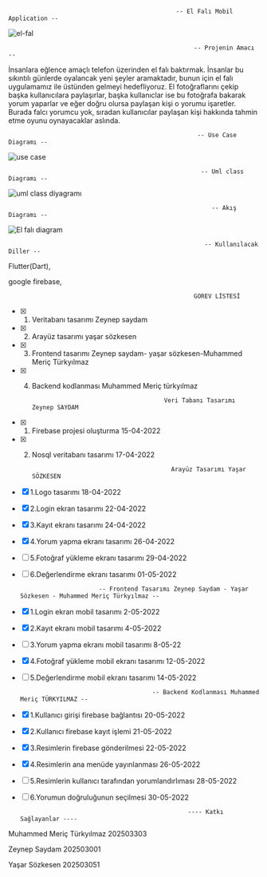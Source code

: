                                                    -- El Falı Mobil Application --

![el-fal](https://user-images.githubusercontent.com/63651151/158247276-2e9ec9bf-3e63-43fa-8922-f30bd7a0c754.jpg) 

 

                                                        -- Projenin Amacı -- 
 
İnsanlara eğlence amaçlı telefon üzerinden el falı baktırmak. İnsanlar bu sıkıntılı günlerde oyalancak yeni şeyler aramaktadır, bunun için el falı uygulamamız ile üstünden gelmeyi hedefliyoruz. El fotoğraflarını çekip başka kullanıcılara paylaşırlar, başka kullanıclar ise bu fotoğrafa bakarak yorum yaparlar ve eğer doğru olursa paylaşan kişi o yorumu işaretler. Burada falcı yorumcu yok, sıradan kullanıcılar paylaşan kişi hakkında tahmin etme oyunu oynayacaklar aslında.
 

                                                         -- Use Case Diagramı --


![use case](https://user-images.githubusercontent.com/63651151/160461792-0cbb38a4-a2d0-4ead-b62a-fa58e74cf6dd.png)


                                                          -- Uml class Diagramı --
                                                    
![uml class diyagramı](https://user-images.githubusercontent.com/92151659/165731048-9c03c833-660f-4baa-b7f4-68ac50ad1b82.png)

                                                             -- Akış Diagramı --
 

![El falı diagram](https://user-images.githubusercontent.com/63651151/158247338-cfe14c08-93db-41d6-b2de-4141b9025995.png)





                                                           -- Kullanılacak Diller --


Flutter(Dart),

google firebase,

 
                                                        GÖREV LİSTESİ
                                                        
- [x] 1. Veritabanı tasarımı Zeynep saydam
- [x] 2. Arayüz tasarımı yaşar sözkesen
- [x] 3. Frontend tasarımı Zeynep saydam- yaşar sözkesen-Muhammed Meriç Türkyılmaz 
- [x] 4. Backend kodlanması Muhammed Meriç türkyılmaz





                                              Veri Tabanı Tasarımı Zeynep SAYDAM  
                                              
- [x] 1. Firebase projesi oluşturma                      15-04-2022
- [x] 2. Nosql veritabanı tasarımı                       17-04-2022




                                                Arayüz Tasarımı Yaşar SÖZKESEN  
                                                
- [x] 1.Logo tasarımı                                    18-04-2022
- [X] 2.Login ekran tasarımı 	                           22-04-2022
- [X] 3.Kayıt ekranı tasarımı 	                         24-04-2022
- [x] 4.Yorum yapma ekranı tasarımı	                     26-04-2022	
- [ ] 5.Fotoğraf yükleme ekranı tasarımı	               29-04-2022
- [ ] 6.Değerlendirme ekranı tasarımı                    01-05-2022

  
  
  
  
                            -- Frontend Tasarımı Zeynep Saydam - Yaşar Sözkesen - Muhammed Meriç Türkyılmaz --
                             
- [x] 1.Login ekran mobil tasarımı 2-05-2022
- [x] 2.Kayıt ekranı mobil tasarımı 4-05-2022
- [ ] 3.Yorum yapma ekranı mobil tasarımı 8-05-22
- [x] 4.Fotoğraf yükleme mobil ekranı tasarımı 12-05-2022 
- [ ] 5.Değerlendirme mobil ekranı tasarımı	14-05-2022




                                           -- Backend Kodlanması Muhammed Meriç TÜRKYILMAZ --
                                           
- [x] 1.Kullanıcı girişi firebase bağlantısı 20-05-2022 
- [x] 2.Kullanıcı firebase kayıt işlemi 21-05-2022
- [x] 3.Resimlerin firebase gönderilmesi 22-05-2022
- [x] 4.Resimlerin ana menüde yayınlanması 26-05-2022 
- [ ] 5.Resimlerin kullanıcı tarafından yorumlandırlıması 28-05-2022
- [ ] 6.Yorumun doğruluğunun seçilmesi 30-05-2022




                                                     ---- Katkı Sağlayanlar ----

 
Muhammed Meriç Türkyılmaz 202503303

Zeynep Saydam 202503001 

Yaşar Sözkesen 202503051

